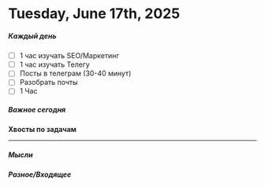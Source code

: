 # Tuesday, June 17th, 2025

##### Каждый день
- [ ] 1 час изучать SEO/Маркетинг
- [ ] 1 час изучать Телегу
- [ ] Посты в телеграм  (30-40 минут)
- [ ] Разобрать почты
- [ ] 1 Час

##### Важное сегодня
**Хвосты по задачам**

---

##### Мысли

##### Разное/Входящее
